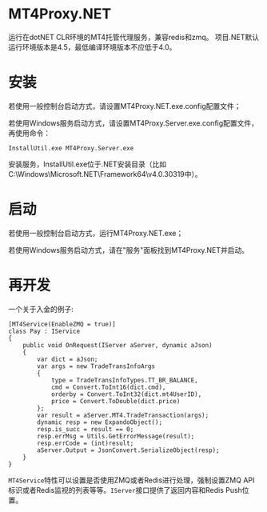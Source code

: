 MT4Proxy.NET
============

运行在dotNET CLR环境的MT4托管代理服务，兼容redis和zmq。
项目.NET默认运行环境版本是4.5，最低编译环境版本不应低于4.0。

安装
====

若使用一般控制台启动方式，请设置MT4Proxy.NET.exe.config配置文件；

若使用Windows服务启动方式，请设置MT4Proxy.Server.exe.config配置文件，再使用命令：

    InstallUtil.exe MT4Proxy.Server.exe

安装服务，InstallUtil.exe位于.NET安装目录（比如C:\Windows\Microsoft.NET\Framework64\v4.0.30319中）。

启动
====

若使用一般控制台启动方式，运行MT4Proxy.NET.exe；

若使用Windows服务启动方式，请在"服务"面板找到MT4Proxy.NET并启动。

再开发
======

一个关于入金的例子:

    [MT4Service(EnableZMQ = true)]
    class Pay : IService
    {
        public void OnRequest(IServer aServer, dynamic aJson)
        {
            var dict = aJson;
            var args = new TradeTransInfoArgs
            {
                type = TradeTransInfoTypes.TT_BR_BALANCE,
                cmd = Convert.ToInt16(dict.cmd),
                orderby = Convert.ToInt32(dict.mt4UserID),
                price = Convert.ToDouble(dict.price)
            };
            var result = aServer.MT4.TradeTransaction(args);
            dynamic resp = new ExpandoObject();
            resp.is_succ = result == 0;
            resp.errMsg = Utils.GetErrorMessage(result);
            resp.errCode = (int)result;
            aServer.Output = JsonConvert.SerializeObject(resp);
        }
    }
    
`MT4Service`特性可以设置是否使用ZMQ或者Redis进行处理，强制设置ZMQ API标识或者Redis监视的列表等等。`IServer`接口提供了返回内容和Redis Push位置。
